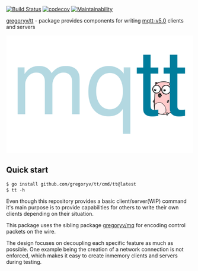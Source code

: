 [![Build Status](https://app.travis-ci.com/gregoryv/tt.svg?branch=main)](https://app.travis-ci.com/gregoryv/tt)
[![codecov](https://codecov.io/gh/gregoryv/tt/branch/main/graph/badge.svg)](https://codecov.io/gh/gregoryv/tt)
[![Maintainability](https://api.codeclimate.com/v1/badges/fdf6273e87ed5324b6a2/maintainability)](https://codeclimate.com/github/gregoryv/tt/maintainability)

[gregoryv/tt](https://pkg.go.dev/github.com/gregoryv/tt) - package provides components for writing [mqtt-v5.0](https://docs.oasis-open.org/mqtt/mqtt/v5.0/os/mqtt-v5.0-os.html) clients and servers

<img src="./etc/logo.svg" />

## Quick start

    $ go install github.com/gregoryv/tt/cmd/tt@latest
    $ tt -h

Even though this repository provides a basic client/server(WIP) command
it's main purpose is to provide capabilities for others to write their
own clients depending on their situation.

This package uses the sibling package
[gregoryv/mq](https://github.com/gregoryv/mq) for encoding control
packets on the wire.

The design focuses on decoupling each specific feature as much as
possible.  One example being the creation of a network connection is
not enforced, which makes it easy to create inmemory clients and
servers during testing.
